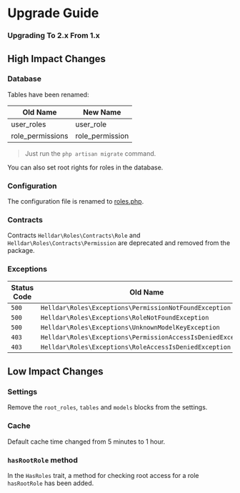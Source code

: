 # Upgrade Guide

### Upgrading To 2.x From 1.x

## High Impact Changes

### Database

Tables have been renamed:

| Old Name | New Name |
| --- | --- |
| user_roles | user_role |
| role_permissions | role_permission |

> Just run the `php artisan migrate` command.

You can also set root rights for roles in the database.


### Configuration

The configuration file is renamed to [roles.php](../config/roles.php).


### Contracts

Contracts `Helldar\Roles\Contracts\Role` and `Helldar\Roles\Contracts\Permission` are deprecated and removed from the package.


### Exceptions

| Status Code | Old Name | New Name |
| --- | --- | --- |
| `500 ` | `Helldar\Roles\Exceptions\PermissionNotFoundException` | `Helldar\Roles\Exceptions\Core\PermissionNotFoundException` |
| `500 ` | `Helldar\Roles\Exceptions\RoleNotFoundException` | `Helldar\Roles\Exceptions\Core\RoleNotFoundException` |
| `500 ` | `Helldar\Roles\Exceptions\UnknownModelKeyException` | `Helldar\Roles\Exceptions\Core\UnknownModelKeyException` |
| `403 ` | `Helldar\Roles\Exceptions\PermissionAccessIsDeniedException` | `Helldar\Roles\Exceptions\Http\PermissionAccessIsDeniedHttpException` |
| `403 ` | `Helldar\Roles\Exceptions\RoleAccessIsDeniedException` | `Helldar\Roles\Exceptions\Http\RoleAccessIsDeniedHttpException` |


## Low Impact Changes

### Settings

Remove the `root_roles`, `tables` and `models` blocks from the settings.


### Cache

Default cache time changed from 5 minutes to 1 hour.


### `hasRootRole` method

In the `HasRoles` trait, a method for checking root access for a role `hasRootRole` has been added.

